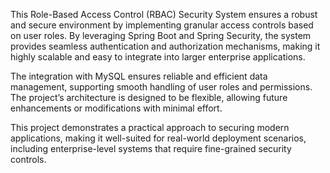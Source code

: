 This Role-Based Access Control (RBAC) Security System ensures a robust and secure environment by implementing granular access controls based on user roles. By leveraging Spring Boot and Spring Security, the system provides seamless authentication and authorization mechanisms, making it highly scalable and easy to integrate into larger enterprise applications.

The integration with MySQL ensures reliable and efficient data management, supporting smooth handling of user roles and permissions. The project’s architecture is designed to be flexible, allowing future enhancements or modifications with minimal effort.

This project demonstrates a practical approach to securing modern applications, making it well-suited for real-world deployment scenarios, including enterprise-level systems that require fine-grained security controls.
 
